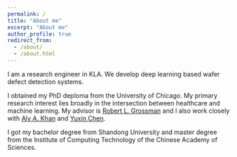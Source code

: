 ```yaml
---
permalink: /
title: "About me"
excerpt: "About me"
author_profile: true
redirect_from: 
  - /about/
  - /about.html
---
```


I am a research engineer in KLA. We develop deep learning based wafer defect detection systems.

I obtained my PhD deploma from the University of Chicago. My primary research interest lies broadly in the intersection between healthcare and machine learning. My advisor is [Robert L. Grossman](https://rgrossman.com/about.html) and I also work closely with [Aly A. Khan](https://people.cs.uchicago.edu/~aakhan/) and [Yuxin Chen](https://yuxinchen.org/). 

I got my bachelor degree from Shandong University and master degree from the Institute of Computing Technology of the Chinese Academy of Sciences.
